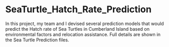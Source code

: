 # SeaTurtle_Hatch_Rate_Prediction

In this project, my team and I devised several prediction models that would predict the Hatch rate of Sea Turtles in 
Cumberland Island based on environmental factors and relocation assistance. Full details are shown in the Sea Turtle Prediction files. 
